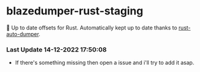 # blazedumper-rust-staging

🚀 Up to date offsets for Rust. Automatically kept up to date thanks to [rust-auto-dumper](https://github.com/Akandesh/rust-auto-dumper).


### Last Update 14-12-2022 17:50:08
- If there's something missing then open a issue and i'll try to add it asap.